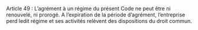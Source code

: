 Article 49 : L’agrément à un régime du présent Code ne peut être ni renouvelé, ni prorogé. A l’expiration de la période d’agrément, l’entreprise perd ledit régime et ses activités relèvent des dispositions du droit commun.